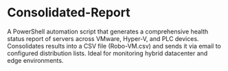 # Consolidated-Report
A PowerShell automation script that generates a comprehensive health status report of servers across VMware, Hyper-V, and PLC devices. Consolidates results into a CSV file (Robo-VM.csv) and sends it via email to configured distribution lists. Ideal for monitoring hybrid datacenter and edge environments.
